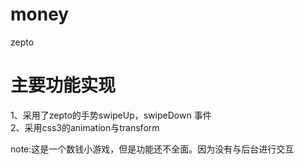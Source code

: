 # money
zepto

# 主要功能实现       
  1、采用了zepto的手势swipeUp，swipeDown 事件             
  2、采用css3的animation与transform             

note:这是一个数钱小游戏，但是功能还不全面。因为没有与后台进行交互
